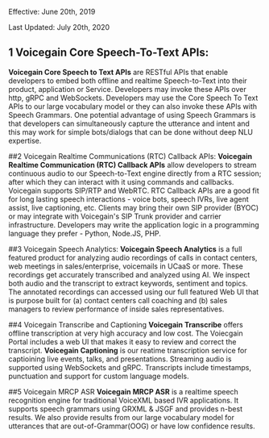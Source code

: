 
Effective: June 20th, 2019

Last Updated: July 20th, 2020


## 1 Voicegain Core Speech-To-Text APIs:
**Voicegain Core Speech to Text APIs** are RESTful APIs that enable developers to embed both offline and realtime Speech-to-Text into their product, application 
or Service. Developers may invoke these APIs over http, gRPC and WebSockets. Developers may use the Core Speech To Text APIs to our large vocabulary model or 
they can also invoke these APIs with Speech Grammars. One potential advantage of using Speech Grammars is that developers can simultaneously capture 
the utterance and intent and this may work for simple bots/dialogs that can be done without deep NLU expertise.

##2 Voicegain Realtime Communications (RTC) Callback APIs: 
**Voicegain Realtime Communication (RTC) Callback APIs** allow developers to stream continuous audio to our Speech-to-Text engine directly from a RTC session; 
after which they can interact with it using commands and callbacks. Voicegain supports SIP/RTP and WebRTC. RTC Callback APIs are a good fit for long lasting speech
interactions - voice bots, speech IVRs, live agent assist, live captioning, etc. Clients may bring their own SIP provider (BYOC) or may integrate with Voicegain's
SIP Trunk provider and carrier infrastructure. Developers may write the application logic in a programming language they prefer - Python, Node.JS, PHP.

##3 Voicegain Speech Analytics: 
**Voicegain Speech Analytics** is a full featured product for analyzing audio recordings of calls in contact centers, web meetings in sales/enterprise, voicemails 
in UCaaS or more. These recordings get accurately transcribed and analyzed using AI. We inspect both audio and the transcript to extract keywords, sentiment 
and topics. The annotated recordings can accessed using our full featured Web UI that is purpose built for (a) contact centers call coaching and (b) sales managers 
to review performance of inside sales representatives.

##4 Voicegain Transcribe and Captioning
**Voicegain Transcribe** offers offline transcription at very high accuracy and low cost. The Voiecgain Portal includes a web UI that makes it easy to review and 
correct the transcript. **Voicegain Captioning** is our reatime transcription service for captioining live events, talks, and presentations. Streaming audio is 
supported using WebSockets and gRPC. Transcripts include timestamps, punctuation and support for custom language models.

##5 Voicegain MRCP ASR
**Voicegain MRCP ASR** is a realtime speech recognition engine for traditional VoiceXML based IVR applications. It supports speech grammars using GRXML & 
JSGF and provides n-best results. We also provide results from our large vocabulary model for utterances that are out-of-Grammar(OOG) or have
low confidence results. 


